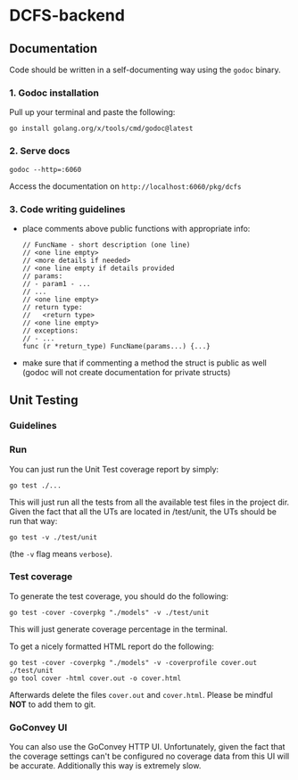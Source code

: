 # DCFS-backend

## Documentation
Code should be written in a self-documenting way using the `godoc` binary.

### 1.  Godoc installation
Pull up your terminal and paste the following:

```go install golang.org/x/tools/cmd/godoc@latest```

### 2. Serve docs
```godoc --http=:6060```

Access the documentation on `http://localhost:6060/pkg/dcfs`

### 3. Code writing guidelines
- place comments above public functions with appropriate info:
    
  ```
  // FuncName - short description (one line)
  // <one line empty>
  // <more details if needed>
  // <one line empty if details provided
  // params:
  // - param1 - ...
  // ...
  // <one line empty>
  // return type:
  //   <return type>
  // <one line empty>
  // exceptions:
  // - ...
  func (r *return_type) FuncName(params...) {...}
  ```
  
- make sure that if commenting a method the struct is public as well (godoc will not create documentation for private structs)

## Unit Testing

### Guidelines <TBD>

### Run
You can just run the Unit Test coverage report by simply:
```
go test ./...
```
This will just run all the tests from all the available test files in the project dir.
Given the fact that all the UTs are located in <DCFS>/test/unit, the UTs should be run that way:
```
go test -v ./test/unit
```
(the `-v` flag means `verbose`).

### Test coverage
To generate the test coverage, you should do the following:
```
go test -cover -coverpkg "./models" -v ./test/unit
```
This will just generate coverage percentage in the terminal.

To get a nicely formatted HTML report do the following:
```
go test -cover -coverpkg "./models" -v -coverprofile cover.out ./test/unit
go tool cover -html cover.out -o cover.html
```
Afterwards delete the files `cover.out` and `cover.html`. Please be mindful **NOT** to add them to git.

### GoConvey UI
You can also use the GoConvey HTTP UI. Unfortunately, given the fact that the coverage settings can't be configured no coverage data from this UI will be accurate. Additionally this way is extremely slow.